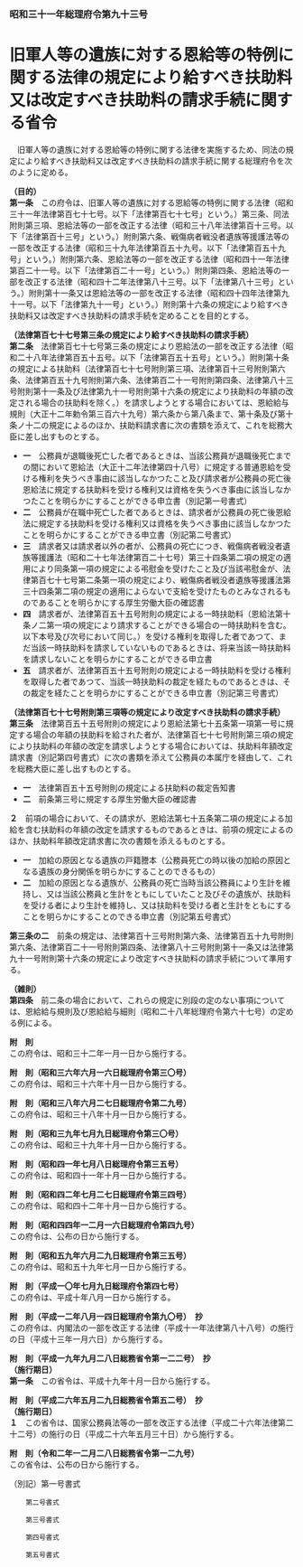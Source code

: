 ### 昭和三十一年総理府令第九十三号  
# 旧軍人等の遺族に対する恩給等の特例に関する法律の規定により給すべき扶助料又は改定すべき扶助料の請求手続に関する省令  
　旧軍人等の遺族に対する恩給等の特例に関する法律を実施するため、同法の規定により給すべき扶助料又は改定すべき扶助料の請求手続に関する総理府令を次のように定める。  
  
**（目的）**  
**第一条**　この府令は、旧軍人等の遺族に対する恩給等の特例に関する法律（昭和三十一年法律第百七十七号。以下「法律第百七十七号」という。）第三条、同法附則第三項、恩給法等の一部を改正する法律（昭和三十八年法律第百十三号。以下「法律第百十三号」という。）附則第六条、戦傷病者戦没者遺族等援護法等の一部を改正する法律（昭和三十九年法律第百五十九号。以下「法律第百五十九号」という。）附則第六条、恩給法等の一部を改正する法律（昭和四十一年法律第百二十一号。以下「法律第百二十一号」という。）附則第四条、恩給法等の一部を改正する法律（昭和四十二年法律第八十三号。以下「法律第八十三号」という。）附則第十一条又は恩給法等の一部を改正する法律（昭和四十四年法律第九十一号。以下「法律第九十一号」という。）附則第十六条の規定により給すべき扶助料又は改定すべき扶助料の請求手続を定めることを目的とする。  
  
**（法律第百七十七号第三条の規定により給すべき扶助料の請求手続）**  
**第二条**　法律第百七十七号第三条の規定により恩給法の一部を改正する法律（昭和二十八年法律第百五十五号。以下「法律第百五十五号」という。）附則第十条の規定による扶助料（法律第百七十七号附則第三項、法律第百十三号附則第六条、法律第百五十九号附則第六条、法律第百二十一号附則第四条、法律第八十三号附則第十一条及び法律第九十一号附則第十六条の規定により扶助料の年額の改定される場合の扶助料を除く。）を請求しようとする場合においては、恩給給与規則（大正十二年勅令第三百六十九号）第六条から第八条まで、第十条及び第十条ノ十二の規定によるのほか、扶助料請求書に次の書類を添えて、これを総務大臣に差し出すものとする。  
* **一**　公務員が退職後死亡した者であるときは、当該公務員が退職後死亡までの間において恩給法（大正十二年法律第四十八号）に規定する普通恩給を受ける権利を失うべき事由に該当しなかつたこと及び請求者が公務員の死亡後恩給法に規定する扶助料を受ける権利又は資格を失うべき事由に該当しなかつたことを明らかにすることができる申立書（別記第一号書式）  
* **二**　公務員が在職中死亡した者であるときは、請求者が公務員の死亡後恩給法に規定する扶助料を受ける権利又は資格を失うべき事由に該当しなかつたことを明らかにすることができる申立書（別記第二号書式）  
* **三**　請求者又は請求者以外の者が、公務員の死亡につき、戦傷病者戦没者遺族等援護法（昭和二十七年法律第百二十七号）第三十四条第二項の規定の適用により同条第一項の規定による弔慰金を受けたこと及び当該弔慰金が、法律第百七十七号第二条第一項の規定により、戦傷病者戦没者遺族等援護法第三十四条第二項の規定の適用によらないで支給を受けたものとみなされるものであることを明らかにする厚生労働大臣の確認書  
* **四**　請求者が、法律第百五十五号附則の規定による一時扶助料（恩給法第十条ノ二第一項の規定により請求することができる場合の一時扶助料を含む。以下本号及び次号において同じ。）を受ける権利を取得した者であつて、まだ当該一時扶助料を請求していないものであるときは、将来当該一時扶助料を請求しないことを明らかにすることができる申立書  
* **五**　請求者が、法律第百五十五号附則の規定による一時扶助料を受ける権利を取得した者であつて、当該一時扶助料の裁定を経たものであるときは、その裁定を経たことを明らかにすることができる申立書（別記第三号書式）  
  
**（法律第百七十七号附則第三項等の規定により改定すべき扶助料の請求手続）**  
**第三条**　法律第百五十五号附則の規定により恩給法第七十五条第一項第一号に規定する場合の年額の扶助料を給された者が、法律第百七十七号附則第三項の規定により扶助料の年額の改定を請求しようとする場合においては、扶助料年額改定請求書（別記第四号書式）に次の書類を添えて公務員の本属庁を経由して、これを総務大臣に差し出すものとする。  
* **一**　法律第百五十五号附則の規定による扶助料の裁定告知書  
* **二**　前条第三号に規定する厚生労働大臣の確認書  
  
**２**　前項の場合において、その請求が、恩給法第七十五条第二項の規定による加給を含む扶助料の年額の改定を請求するものであるときは、前項の規定によるのほか、扶助料年額改定請求書に次の書類を添えるものとする。  
* **一**　加給の原因となる遺族の戸籍謄本（公務員死亡の時以後の加給の原因となる遺族の身分関係を明らかにすることのできるもの）  
* **二**　加給の原因となる遺族が、公務員の死亡当時当該公務員により生計を維持し、又は当該公務員と生計をともにしていたこと及びその遺族が、扶助料を受ける者により生計を維持し、又は扶助料を受ける者と生計をともにすることを明らかにすることのできる申立書（別記第五号書式）  
  
**第三条の二**　前条の規定は、法律第百十三号附則第六条、法律第百五十九号附則第六条、法律第百二十一号附則第四条、法律第八十三号附則第十一条又は法律第九十一号附則第十六条の規定により改定すべき扶助料の請求手続について準用する。  
  
**（雑則）**  
**第四条**　前二条の場合において、これらの規定に別段の定のない事項については、恩給給与規則及び恩給給与細則（昭和二十八年総理府令第六十七号）の定める例による。  
  
**附　則**  
この府令は、昭和三十二年一月一日から施行する。  
  
**附　則（昭和三六年六月一六日総理府令第三〇号）**  
この府令は、昭和三十六年十月一日から施行する。  
  
**附　則（昭和三八年六月二七日総理府令第二九号）**  
この府令は、昭和三十八年十月一日から施行する。  
  
**附　則（昭和三九年七月九日総理府令第三〇号）**  
この府令は、昭和三十九年十月一日から施行する。  
  
**附　則（昭和四一年七月八日総理府令第三五号）**  
この府令は、昭和四十一年十月一日から施行する。  
  
**附　則（昭和四二年七月二七日総理府令第三四号）**  
この府令は、昭和四十二年十月一日から施行する。  
  
**附　則（昭和四四年一二月一六日総理府令第四九号）**  
この府令は、公布の日から施行する。  
  
**附　則（昭和五九年六月二九日総理府令第三五号）**  
この府令は、昭和五十九年七月一日から施行する。  
  
**附　則（平成一〇年七月九日総理府令第四七号）**  
この府令は、平成十年八月一日から施行する。  
  
**附　則（平成一二年八月一四日総理府令第九〇号）　抄**  
この府令は、内閣法の一部を改正する法律（平成十一年法律第八十八号）の施行の日（平成十三年一月六日）から施行する。  
  
**附　則（平成一九年九月二八日総務省令第一二二号）　抄**  
**（施行期日）**  
**第一条**　この省令は、平成十九年十月一日から施行する。  
  
**附　則（平成二六年五月二九日総務省令第五二号）　抄**  
**（施行期日）**  
**１**　この省令は、国家公務員法等の一部を改正する法律（平成二十六年法律第二十二号）の施行の日（平成二十六年五月三十日）から施行する。  
  
**附　則（令和二年一二月二八日総務省令第一二九号）**  
この省令は、公布の日から施行する。  
  
（別記）第一号書式
          
        第二号書式
          
        第三号書式
          
        第四号書式
          
        第五号書式
          
        